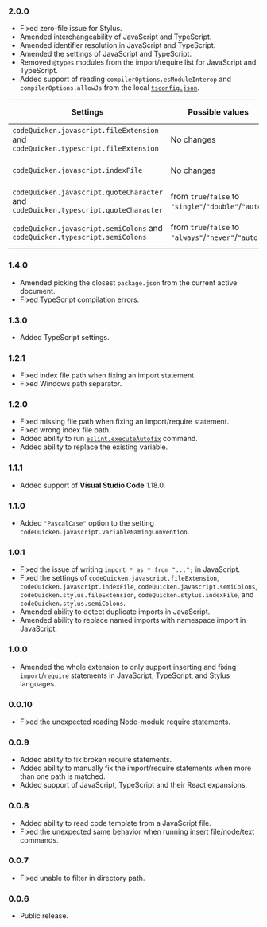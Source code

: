 ### 2.0.0
- Fixed zero-file issue for Stylus.
- Amended interchangeability of JavaScript and TypeScript.
- Amended identifier resolution in JavaScript and TypeScript.
- Amended the settings of JavaScript and TypeScript.
- Removed `@types` modules from the import/require list for JavaScript and TypeScript.
- Added support of reading `compilerOptions.esModuleInterop` and `compilerOptions.allowJs` from the local [`tsconfig.json`](https://www.typescriptlang.org/docs/handbook/tsconfig-json.html).

|Settings|Possible values|Default value|
|---|---|---|
|`codeQuicken.javascript.fileExtension` and `codeQuicken.typescript.fileExtension`|No changes|from `true` to `false`|
|`codeQuicken.javascript.indexFile`|No changes|from `true` to `false`|
|`codeQuicken.javascript.quoteCharacter` and `codeQuicken.typescript.quoteCharacter`|from `true`/`false` to `"single"`/`"double"`/`"auto"`|from `true` to `"auto"`|
|`codeQuicken.javascript.semiColons` and `codeQuicken.typescript.semiColons`|from `true`/`false` to `"always"`/`"never"`/`"auto"`|from `true` to `"auto"`|

### 1.4.0
- Amended picking the closest `package.json` from the current active document.
- Fixed TypeScript compilation errors.

### 1.3.0
- Added TypeScript settings.

### 1.2.1
- Fixed index file path when fixing an import statement.
- Fixed Windows path separator.

### 1.2.0
- Fixed missing file path when fixing an import/require statement.
- Fixed wrong index file path.
- Added ability to run [`eslint.executeAutofix`](https://marketplace.visualstudio.com/items?itemName=dbaeumer.vscode-eslint) command.
- Added ability to replace the existing variable.

### 1.1.1
- Added support of **Visual Studio Code** 1.18.0.

### 1.1.0
- Added `"PascalCase"` option to the setting `codeQuicken.javascript.variableNamingConvention`.

### 1.0.1
- Fixed the issue of writing `import * as * from "...";` in JavaScript.
- Fixed the settings of `codeQuicken.javascript.fileExtension`, `codeQuicken.javascript.indexFile`, `codeQuicken.javascript.semiColons`, `codeQuicken.stylus.fileExtension`, `codeQuicken.stylus.indexFile`, and `codeQuicken.stylus.semiColons`.
- Amended ability to detect duplicate imports in JavaScript.
- Amended ability to replace named imports with namespace import in JavaScript.

### 1.0.0
- Amended the whole extension to only support inserting and fixing `import`/`require` statements in JavaScript, TypeScript, and Stylus languages.

### 0.0.10
- Fixed the unexpected reading Node-module require statements.

### 0.0.9
- Added ability to fix broken require statements.
- Added ability to manually fix the import/require statements when more than one path is matched.
- Added support of JavaScript, TypeScript and their React expansions.

### 0.0.8
- Added ability to read code template from a JavaScript file.
- Fixed the unexpected same behavior when running insert file/node/text commands.

### 0.0.7
- Fixed unable to filter in directory path.

### 0.0.6
- Public release.
